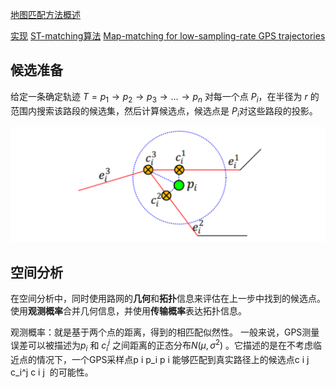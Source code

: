 [地图匹配方法概述](https://zhuanlan.zhihu.com/p/520013625)




[实现](https://github.com/cybzq37/ST-MapMatching)
[ST-matching算法](https://blog.csdn.net/qq_40206371/article/details/130346916)
[Map-matching for low-sampling-rate GPS trajectories](https://blog.csdn.net/qq_43281895/article/details/103145327)

## 候选准备
给定一条确定轨迹 $T=p_1 \to p_2 \to p_3 \to \dots \to p_n$ 对每一个点 $P_i$​，在半径为 $r$ 的范围内搜索该路段的候选集，然后计算候选点，候选点是 $P_i$ ​对这些路段的投影。

![](assets/Pasted%20image%2020250604161641.png)

## 空间分析

在空间分析中，同时使用路网的**几何**和**拓扑**信息来评估在上一步中找到的候选点。使用**观测概率**合并几何信息，并使用**传输概率**表达拓扑信息。

观测概率：就是基于两个点的距离，得到的相匹配似然性。
一般来说，GPS测量误差可以被描述为$p_i$ 和 $c_i^j$ 之间距离的正态分布$N(\mu,\sigma^2)$ 。它描述的是在不考虑临近点的情况下，一个GPS采样点p i p_i  p   i  ​     能够匹配到真实路径上的候选点c i j c_i^j  c   i   j  ​     的可能性。